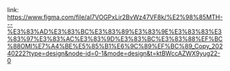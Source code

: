 link: https://www.figma.com/file/al7VOGPxLir2BvWz47VF8k/%E2%98%85MTH---%E3%83%AD%E3%83%BC%E3%83%89%E3%83%9E%E3%83%83%E3%83%97%E3%83%AC%E3%83%9D%E3%83%BC%E3%83%88%EF%BC%88OMI%E7%A4%BE%E5%85%B1%E6%9C%89%EF%BC%89_Copy_20240222?type=design&node-id=0-1&mode=design&t=ktBWccAZWX9yug22-0
